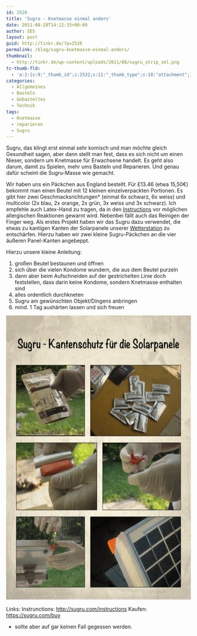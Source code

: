 ```yaml
---
id: 2526
title: 'Sugru - Knetmasse einmal anders'
date: 2011-08-28T14:12:33+00:00
author: SES
layout: post
guid: http://tinkr.de/?p=2526
permalink: /blog/sugru-knetmasse-einmal-anders/
thumbnail:
  - http://tinkr.de/wp-content/uploads/2011/08/sugru_strip_sml.png
tc-thumb-fld:
  - 'a:2:{s:9:"_thumb_id";i:2532;s:11:"_thumb_type";s:10:"attachment";}'
categories:
  - Allgemeines
  - Basteln
  - Gebasteltes
  - Technik
tags:
  - Knetmasse
  - reparieren
  - Sugru
---
```

Sugru, das klingt erst einmal sehr komisch und man möchte gleich Gesundheit sagen, aber dann stellt man fest, dass es sich nicht um einen Nieser, sondern um Knetmasse für Erwachsene handelt. Es geht also darum, damit zu Spielen, mehr ums Basteln und Reparieren. Und genau dafür scheint die Sugru-Masse wie gemacht.

Wir haben uns ein Päckchen aus England bestellt. Für £13.46 (etwa 15,50€) bekommt man einen Beutel mit 12 kleinen einzelverpackten Portionen. Es gibt hier zwei Geschmacksrichtungen* (einmal 6x schwarz, 6x weiss) und multicolor (2x blau, 2x orange, 2x grün, 3x weiss und 3x schwarz).
Ich empfehle auch Latex-Hand zu tragen, da in den [Instructions](http://sugru.com/instructions) vor möglichen allergischen Reaktionen gewarnt wird. Nebenbei fällt auch das Reinigen der Finger weg.
Als erstes Projekt haben wir das Sugru dazu verwendet, die etwas zu kantigen Kanten der Solarpanele unserer [Wetterstation](http://tinkr.de/bau-dir-deine-eigene-wetterstation/) zu entschärfen. Hierzu haben wir zwei kleine Sugru-Päckchen an die vier äußeren Panel-Kanten angebeppt.

Hierzu unsere kleine Anleitung:
1. großen Beutel bestaunen und öffnen
2. sich über die vielen Kondome wundern, die aus dem Beutel purzeln
3. dann aber beim Aufschneiden auf der gestrichelten Linie doch feststellen, dass darin keine Kondome, sondern Knetmasse enthalten sind
4. alles ordentlich durchkneten
5. Sugru am gewünschten Objekt/Dingens anbringen
6. mind. 1 Tag aushärten lassen und sich freuen

<img loading="lazy" src="/assets/2011/08/sugru_strip.png" alt="" title="Sugru Bastelanleitung" width="606" height="772" class="alignnone size-full wp-image-2527" />

Links:
Instrunctions: <http://sugru.com/instructions>
Kaufen: <https://sugru.com/buy>

* sollte aber auf gar keinen Fall gegessen werden.
